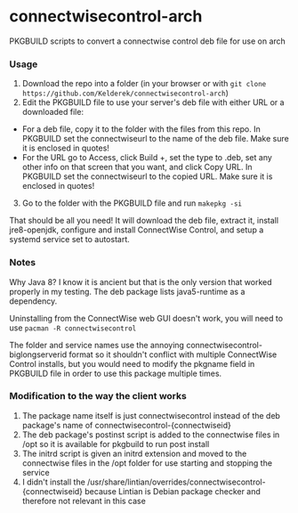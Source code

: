# connectwisecontrol-arch
PKGBUILD scripts to convert a connectwise control deb file for use on arch

### Usage
1. Download the repo into a folder (in your browser or with ```git clone https://github.com/Kelderek/connectwisecontrol-arch```)
2. Edit the PKGBUILD file to use your server's deb file with either URL or a downloaded file:
* For a deb file, copy it to the folder with the files from this repo.  In PKGBUILD set the connectwiseurl to the name of the deb file. Make sure it is enclosed in quotes!
* For the URL go to Access, click Build +, set the type to .deb, set any other info on that screen that you want, and click Copy URL.  In PKGBUILD set the connectwiseurl to the copied URL.  Make sure it is enclosed in quotes!
3. Go to the folder with the PKGBUILD file and run ```makepkg -si```

That should be all you need!  It will download the deb file, extract it, install jre8-openjdk, configure and install ConnectWise Control, and setup a systemd service set to autostart.

### Notes
Why Java 8?  I know it is ancient but that is the only version that worked properly in my testing.  The deb package lists java5-runtime as a dependency.

Uninstalling from the ConnectWise web GUI doesn't work, you will need to use ```pacman -R connectwisecontrol```

The folder and service names use the annoying connectwisecontrol-biglongserverid format so it shouldn't conflict with multiple ConnectWise Control installs, but you would need to modify the pkgname field in PKGBUILD file in order to use this package multiple times.

### Modification to the way the client works
1) The package name itself is just connectwisecontrol instead of the deb package's name of connectwisecontrol-{connectwiseid}
2) The deb package's postinst script is added to the connectwise files in /opt so it is available for pkgbuild to run post install
3) The initrd script is given an initrd extension and moved to the connectwise files in the /opt folder for use starting and stopping the service
4) I didn't install the /usr/share/lintian/overrides/connectwisecontrol-{connectwiseid} because Lintian is Debian package checker and therefore not relevant in this case
